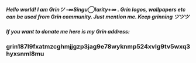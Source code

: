 ##### Hello world! I am Grinツ -∞Singu◯larity+∞ . Grin logos, wallpapers etc can be used from Grin community. Just mention me. Keep grinning ツツツ 
##### If you want to donate me here is my Grin address: 
### grin187l9fxatmzcghmjjgzp3jag9e78wyknmp524xvlg9tv5wxq3hyxsnml8mu
